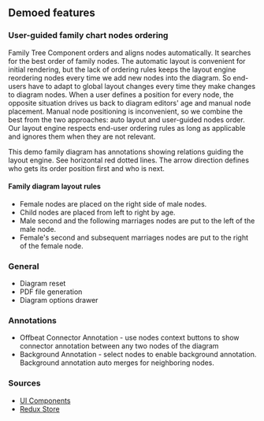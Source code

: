 ## Demoed features
### User-guided family chart nodes ordering
Family Tree Component orders and aligns nodes automatically. It searches for the best order of family nodes. The automatic layout is convenient for initial rendering, but the lack of ordering rules keeps the layout engine reordering nodes every time we add new nodes into the diagram. So end-users have to adapt to global layout changes every time they make changes to diagram nodes. When a user defines a position for every node, the opposite situation drives us back to diagram editors' age and manual node placement. Manual node positioning is inconvenient, so we combine the best from the two approaches: auto layout and user-guided nodes order. Our layout engine respects end-user ordering rules as long as applicable and ignores them when they are not relevant.

This demo family diagram has annotations showing relations guiding the layout engine. See horizontal red dotted lines. The arrow direction defines who gets its order position first and who is next.

#### Family diagram layout rules
* Female nodes are placed on the right side of male nodes.
* Child nodes are placed from left to right by age.
* Male second and the following marriages nodes are put to the left of the male node.
* Female's second and subsequent marriages nodes are put to the right of the female node.

### General
* Diagram reset
* PDF file generation
* Diagram options drawer

### Annotations
* Offbeat Connector Annotation - use nodes context buttons to show connector annotation between any two nodes of the diagram
* Background Annotation - select nodes to enable background annotation. Background annotation auto merges for neighboring nodes.

### Sources
* [UI Components](https://github.com/BasicPrimitives/react-demo/blob/master/client/src/containers/FamilyChartItemsOrdering/FamilyChartItemsOrdering.js)
* [Redux Store](https://github.com/BasicPrimitives/react-demo/blob/master/client/src/redux/modules/demos/familychartitemsordering.js)
